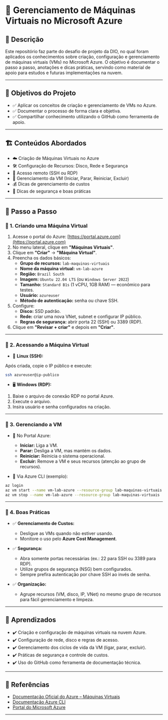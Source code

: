 
# 🚀 Gerenciamento de Máquinas Virtuais no Microsoft Azure

## 📑 Descrição

Este repositório faz parte do desafio de projeto da DIO, no qual foram aplicados os conhecimentos sobre criação, configuração e gerenciamento de máquinas virtuais (VMs) no Microsoft Azure. O objetivo é documentar o passo a passo, anotações e dicas práticas, servindo como material de apoio para estudos e futuras implementações na nuvem.

---

## 🎯 Objetivos do Projeto

- ✅ Aplicar os conceitos de criação e gerenciamento de VMs no Azure.
- ✅ Documentar o processo de forma clara e objetiva.
- ✅ Compartilhar conhecimento utilizando o GitHub como ferramenta de apoio.

---

## 🏗️ Conteúdos Abordados

- ☁️ Criação de Máquinas Virtuais no Azure
- 🛠️ Configuração de Recursos: Disco, Rede e Segurança
- 🔑 Acesso remoto (SSH ou RDP)
- 🔄 Gerenciamento da VM (Iniciar, Parar, Reiniciar, Excluir)
- 💰 Dicas de gerenciamento de custos
- 🔐 Dicas de segurança e boas práticas

---

## 🚀 Passo a Passo

### 🔸 1. Criando uma Máquina Virtual

1. Acesse o portal do Azure: [https://portal.azure.com](https://portal.azure.com)
2. No menu lateral, clique em **"Máquinas Virtuais"**.
3. Clique em **"Criar"** → **"Máquina Virtual"**.
4. Preencha os dados básicos:
   - **Grupo de recursos:** `lab-maquinas-virtuais`
   - **Nome da máquina virtual:** `vm-lab-azure`
   - **Região:** `Brazil South`
   - **Imagem:** `Ubuntu 22.04 LTS` (ou `Windows Server 2022`)
   - **Tamanho:** `Standard B1s` (1 vCPU, 1GB RAM) — econômico para testes.
   - **Usuário:** `azureuser`
   - **Método de autenticação:** senha ou chave SSH.
5. Configure:
   - **Disco:** SSD padrão.
   - **Rede:** criar uma nova VNet, subnet e configurar IP público.
   - **Regras de segurança:** abrir porta 22 (SSH) ou 3389 (RDP).
6. Clique em **"Revisar + criar"** e depois em **"Criar"**.

---

### 🔸 2. Acessando a Máquina Virtual

- 🐧 **Linux (SSH):**

Após criada, copie o IP público e execute:

```bash
ssh azureuser@ip-publico
```

- 🖥️ **Windows (RDP):**

1. Baixe o arquivo de conexão RDP no portal Azure.
2. Execute o arquivo.
3. Insira usuário e senha configurados na criação.

---

### 🔸 3. Gerenciando a VM

- 🔵 No Portal Azure:
  - **Iniciar:** Liga a VM.
  - **Parar:** Desliga a VM, mas mantém os dados.
  - **Reiniciar:** Reinicia o sistema operacional.
  - **Excluir:** Remove a VM e seus recursos (atenção ao grupo de recursos).

- 🔧 Via Azure CLI (exemplo):
```bash
az login
az vm start --name vm-lab-azure --resource-group lab-maquinas-virtuais
az vm stop --name vm-lab-azure --resource-group lab-maquinas-virtuais
```

---

### 🔸 4. Boas Práticas

- ✅ **Gerenciamento de Custos:**
  - Desligue as VMs quando não estiver usando.
  - Monitore o uso pelo **Azure Cost Management**.

- ✅ **Segurança:**
  - Abra somente portas necessárias (ex.: 22 para SSH ou 3389 para RDP).
  - Utilize grupos de segurança (NSG) bem configurados.
  - Sempre prefira autenticação por chave SSH ao invés de senha.

- ✅ **Organização:**
  - Agrupe recursos (VM, disco, IP, VNet) no mesmo grupo de recursos para fácil gerenciamento e limpeza.

---

## 📝 Aprendizados

- ✔️ Criação e configuração de máquinas virtuais na nuvem Azure.
- ✔️ Configuração de rede, disco e regras de acesso.
- ✔️ Gerenciamento dos ciclos de vida da VM (ligar, parar, excluir).
- ✔️ Práticas de segurança e controle de custos.
- ✔️ Uso do GitHub como ferramenta de documentação técnica.

---

## 🔗 Referências

- [Documentação Oficial do Azure – Máquinas Virtuais](https://learn.microsoft.com/pt-br/azure/virtual-machines/)
- [Documentação Azure CLI](https://learn.microsoft.com/pt-br/cli/azure/install-azure-cli)
- [Portal do Microsoft Azure](https://portal.azure.com)

---
